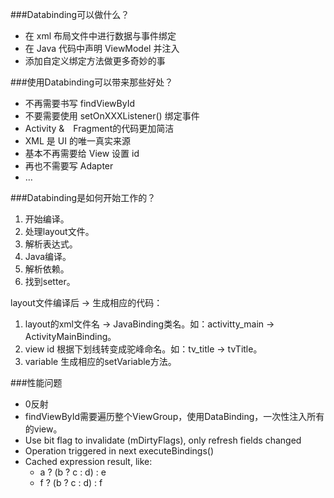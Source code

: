 ###Databinding可以做什么？
- 在 xml 布局文件中进行数据与事件绑定
- 在 Java 代码中声明 ViewModel 并注入
- 添加自定义绑定方法做更多奇妙的事

###使用Databinding可以带来那些好处？
- 不再需要书写 findViewById
- 不要需要使用 setOnXXXListener() 绑定事件
- Activity &　Fragment的代码更加简洁
- XML 是 UI 的唯一真实来源
- 基本不再需要给 View 设置 id
- 再也不需要写 Adapter
- …

###Databinding是如何开始工作的？
1. 开始编译。
2. 处理layout文件。
3. 解析表达式。
4. Java编译。
5. 解析依赖。
6. 找到setter。

layout文件编译后 -> 生成相应的代码：
1. layout的xml文件名 -> JavaBinding类名。如：activitty_main -> ActivityMainBinding。
2. view id 根据下划线转变成驼峰命名。如：tv_title -> tvTitle。
3. variable 生成相应的setVariable方法。

###性能问题
- 0反射
- findViewById需要遍历整个ViewGroup，使用DataBinding，一次性注入所有的view。
- Use bit flag to invalidate (mDirtyFlags), only refresh fields changed
- Operation triggered in next executeBindings()
- Cached expression result, like:
    - a ? (b ? c : d) : e
    - f ? (b ? c : d) : f










